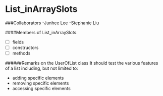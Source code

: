 # List_inArraySlots
###Collaborators
-Junhee Lee
-Stephanie Liu

####Members of List_inArraySlots
- [ ] fields
- [ ] constructors
- [ ] methods

######Remarks on the UserOfList class
It should test the various features of a list
including, but not limited to:
 - adding specific elements
 - removing specific elements
 - accessing specific elements
